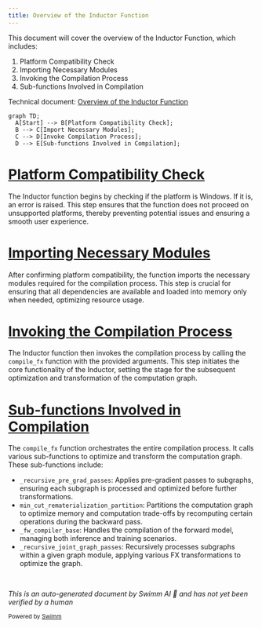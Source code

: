 ```yaml
---
title: Overview of the Inductor Function
---
```

This document will cover the overview of the Inductor Function, which includes:

1. Platform Compatibility Check
2. Importing Necessary Modules
3. Invoking the Compilation Process
4. Sub-functions Involved in Compilation

Technical document: <SwmLink doc-title="Overview of the Inductor Function">[Overview of the Inductor Function](/.swm/overview-of-the-inductor-function.8mhnp3qq.sw.md)</SwmLink>

```mermaid
graph TD;
  A[Start] --> B[Platform Compatibility Check];
  B --> C[Import Necessary Modules];
  C --> D[Invoke Compilation Process];
  D --> E[Sub-functions Involved in Compilation];
```

# [Platform Compatibility Check](https://app.swimm.io/repos/Z2l0aHViJTNBJTNBcHl0b3JjaC1hdXRvZG9jcy1kZW1vJTNBJTNBU3dpbW0tRGVtbw==/docs/8mhnp3qq#inductor-function)

The Inductor function begins by checking if the platform is Windows. If it is, an error is raised. This step ensures that the function does not proceed on unsupported platforms, thereby preventing potential issues and ensuring a smooth user experience.

# [Importing Necessary Modules](https://app.swimm.io/repos/Z2l0aHViJTNBJTNBcHl0b3JjaC1hdXRvZG9jcy1kZW1vJTNBJTNBU3dpbW0tRGVtbw==/docs/8mhnp3qq#inductor-function)

After confirming platform compatibility, the function imports the necessary modules required for the compilation process. This step is crucial for ensuring that all dependencies are available and loaded into memory only when needed, optimizing resource usage.

# [Invoking the Compilation Process](https://app.swimm.io/repos/Z2l0aHViJTNBJTNBcHl0b3JjaC1hdXRvZG9jcy1kZW1vJTNBJTNBU3dpbW0tRGVtbw==/docs/8mhnp3qq#inductor-function)

The Inductor function then invokes the compilation process by calling the `compile_fx` function with the provided arguments. This step initiates the core functionality of the Inductor, setting the stage for the subsequent optimization and transformation of the computation graph.

# [Sub-functions Involved in Compilation](https://app.swimm.io/repos/Z2l0aHViJTNBJTNBcHl0b3JjaC1hdXRvZG9jcy1kZW1vJTNBJTNBU3dpbW0tRGVtbw==/docs/8mhnp3qq#compile-fx-function)

The `compile_fx` function orchestrates the entire compilation process. It calls various sub-functions to optimize and transform the computation graph. These sub-functions include:

- `_recursive_pre_grad_passes`: Applies pre-gradient passes to subgraphs, ensuring each subgraph is processed and optimized before further transformations.
- `min_cut_rematerialization_partition`: Partitions the computation graph to optimize memory and computation trade-offs by recomputing certain operations during the backward pass.
- `_fw_compiler_base`: Handles the compilation of the forward model, managing both inference and training scenarios.
- `_recursive_joint_graph_passes`: Recursively processes subgraphs within a given graph module, applying various FX transformations to optimize the graph.

&nbsp;

*This is an auto-generated document by Swimm AI 🌊 and has not yet been verified by a human*

<SwmMeta version="3.0.0" repo-id="Z2l0aHViJTNBJTNBcHl0b3JjaC1hdXRvZG9jcy1kZW1vJTNBJTNBU3dpbW0tRGVtbw==" repo-name="pytorch-autodocs-demo"><sup>Powered by [Swimm](https://app.swimm.io/)</sup></SwmMeta>
